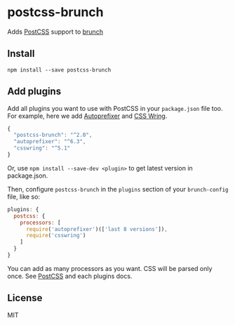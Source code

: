 postcss-brunch
==============

Adds [PostCSS](https://github.com/ai/postcss) support to [brunch](https://github.com/brunch/brunch)


## Install

	npm install --save postcss-brunch

## Add plugins

Add all plugins you want to use with PostCSS in your `package.json` file too. For example, here we add [Autoprefixer](https://github.com/ai/autoprefixer) and [CSS Wring](https://github.com/hail2u/node-csswring).

```javascript
{
  "postcss-brunch": "^2.0",
  "autoprefixer": "^6.3",
  "csswring": "^5.1"
}
```

Or, use `npm install --save-dev <plugin>` to get latest version in package.json.

Then, configure `postcss-brunch` in the `plugins` section of your `brunch-config` file, like so:

```javascript
plugins: {
  postcss: {
    processors: [
      require('autoprefixer')(['last 8 versions']),
      require('csswring')
    ]
  }
}
```

You can add as many processors as you want. CSS will be parsed only once. See [PostCSS](https://github.com/ai/postcss) and each plugins docs.

## License

MIT
